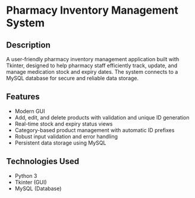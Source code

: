 # Pharmacy Inventory Management System

## Description

A user-friendly pharmacy inventory management application built with Tkinter, designed to help pharmacy staff efficiently track, update, and manage medication stock and expiry dates. The system connects to a MySQL database for secure and reliable data storage.

## Features

- Modern GUI
- Add, edit, and delete products with validation and unique ID generation
- Real-time stock and expiry status views
- Category-based product management with automatic ID prefixes
- Robust input validation and error handling
- Persistent data storage using MySQL

## Technologies Used

- Python 3
- Tkinter (GUI)
- MySQL (Database)
